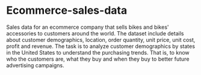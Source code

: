 # Ecommerce-sales-data
Sales data for an ecommerce company that sells bikes and bikes' accessories to customers around the world. The dataset include details about customer demographics, location, order quantity, unit price, unit cost, profit and revenue. The task is to analyze customer demographics by states in the United States to understand the purchasing trends. That is, to know who the customers are, what they buy and when they buy to better future advertising campaigns.
